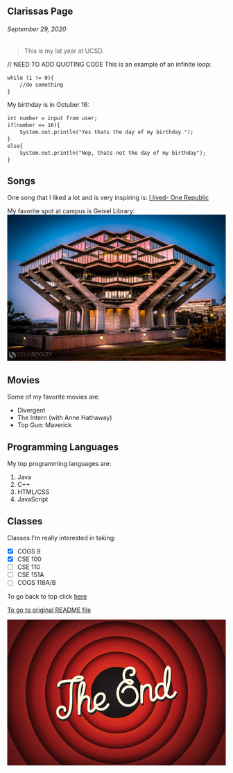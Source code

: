 ## Clarissas Page 
###### *September 29, 2020*

> This is my lat year at UCSD.

// NEED TO ADD QUOTING CODE 
This is an example of an infinite loop:

```
while (1 != 0){
    //do something 
}
```

My birthday is in Octuber 16:
```
int number = input from user; 
if(number == 16){
    System.out.println("Yes thats the day of my birthday ");
} 
else{
    System.out.println("Nop, thats not the day of my birthday");
}
```


## Songs 
One song that I liked a lot and is very inspiring is: [I lived- One Republic](https://www.youtube.com/watch?v=z0rxydSolwU)

My favorite spot at campus is Geisel Library: 
![library at ucsd ](library.jpeg)

## Movies
Some of my favorite movies are:
- Divergent 
- The Intern (with Anne Hathaway)
- Top Gun: Maverick

## Programming Languages
My top programming languages are: 
1. Java
2. C++
3. HTML/CSS
4. JavaScript

## Classes
Classes I'm really interested in taking:
- [x] COGS 9
- [x] CSE 100
- [ ] CSE 110
- [ ] CSE 151A
- [ ] COGS 118A/B

To go back to top click [here](#clarissas-page) 

[To go to original README file](./README.md)

![the-end](the-end.jpeg)